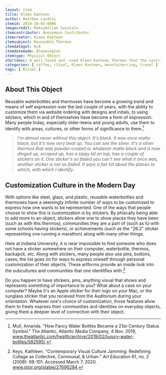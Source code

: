 ```yaml
---
layout: item
title: Kleen Kanteen
author: Matthew Landini
itemid: 2019-10-03-0006
imagecredit: Maksymilian Szostalo
itemcontributor: Anonymous Contributor
itemcreator: Klean Kanteen
itemsubject: Reuseable Thermos
itemdategot: N/A
itemdatemade: Bloomington
itemtype: Physical Object
shortdesc: A well-loved and -used Kleen Kanteen Thermos that the contributor never leaves home without.
categories: [ coffee, ritual, Kleen Kanteen, mountainerring, travel ]
tags: [ Ritual ]
---
```

## About This Object

Reusable waterbottles and thermoses have become a growing trend and means of self expression over the last couple of years, with the ability to customize them via website ordering with designs and initals, to using stickers, which in and of themselves have become a form of expression. Many people today, especially older-teens and young adults, use them to identify with areas, cultures, or other forms of significance to them.[^1]

>*I'm almost never without this object.  It's black. It was once matte black, but it's now very beat up. You can see the silver. It's a silver thermos that was powder-coated or whatever matte black and is now dinged up, scraped up, has a sippy lid on top, has a couple of stickers on it. One sticker's so faded you can't see what it once was, another sticker is not so faded.  It says a fair bit about the places to which, with which I identify.*

## Customization Culture in the Modern Day

With options like steel, glass, and plastic, reusable waterbottles and thermoses have a seemingly infinite number of ways to be customized to express how one wants to be represented. One of the ways that people choose to show this is customization is by stickers. By phiscally being able to add more to an object, stickers allow one to show places they have been (such as with this thermos), communities they are a part of (such as IU with some schools having stickers), or achievements (such as the "26.2" sticker representing one running a marathon) along with many other things. 

Here at Indiana University, it is near impossible to find someone who does not have a sticker somewhere on their computer, waterbottle, thermos, backapck, etc. Along with stickers, many people also use pins, buttons, cases, the list goes on for ways to express oneself through personal customization of their objects. These artforms provide an inside look into the subcultures and communities that one identitfies with.[^2]

Do you happen to have stickers, pins, anything visual that shows and represents something of importance to you? What about a case on your computer? Maybe it's an Apple sticker for their logo on your Mac, or the sunglass sticker that you recieved from the Auditorium during your orientation. Whatever one's choice of customization, those features allow them to freely express their communities and identities on everyday objects, giving them a deepier level of connection with their object.

[^1]: Mull, Amanda. “How Fancy Water Bottles Became a 21st-Century Status Symbol.” The Atlantic, Atlantic Media Company, 4 Nov. 2019, www.theatlantic.com/health/archive/2019/02/luxury-water-bottles/582595/.
[^2]: Keys, Kathleen. "Contemporary Visual Culture Jamming: Redefining Collage as Collective, Communal, & Urban." Art Education 61, no. 2 (2008): 98-101. Accessed March 7, 2020. www.jstor.org/stable/27696284.
